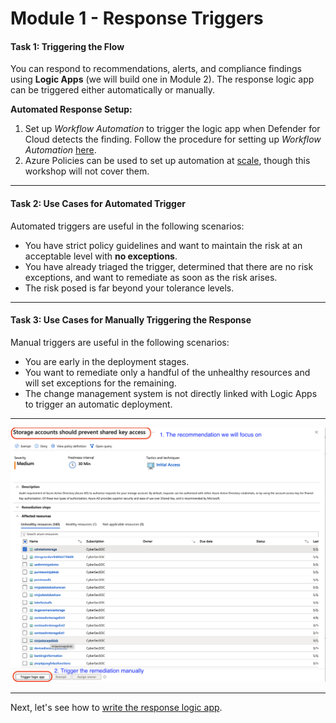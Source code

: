# Module 1 - Response Triggers

#### Task 1: Triggering the Flow

You can respond to recommendations, alerts, and compliance findings using **Logic Apps** (we will build one in Module 2). The response logic app can be triggered either automatically or manually.

**Automated Response Setup:**

1. Set up *Workflow Automation* to trigger the logic app when Defender for Cloud detects the finding. Follow the procedure for setting up *Workflow Automation* [here](https://learn.microsoft.com/en-us/azure/defender-for-cloud/workflow-automation).
2. Azure Policies can be used to set up automation at [scale](https://learn.microsoft.com/en-us/azure/defender-for-cloud/workflow-automation#configure-workflow-automation-at-scale), though this workshop will not cover them.

---

#### Task 2: Use Cases for Automated Trigger

Automated triggers are useful in the following scenarios:

- You have strict policy guidelines and want to maintain the risk at an acceptable level with **no exceptions**.
- You have already triaged the trigger, determined that there are no risk exceptions, and want to remediate as soon as the risk arises.
- The risk posed is far beyond your tolerance levels.

---

#### Task 3: Use Cases for Manually Triggering the Response

Manual triggers are useful in the following scenarios:

- You are early in the deployment stages.
- You want to remediate only a handful of the unhealthy resources and will set exceptions for the remaining.
- The change management system is not directly linked with Logic Apps to trigger an automatic deployment.

---

![workshop focus](./images/recommendation-manual-trigger.png "Focus areas for the workshop and manual trigger")

---

Next, let's see how to [write the response logic app](./Module%202%20-%20Writing%20Logic%20App.md).